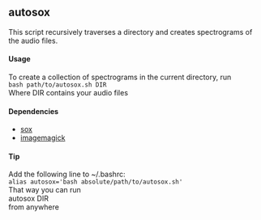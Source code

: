 ## autosox
This script recursively traverses a directory and creates spectrograms of the audio files.  

#### Usage  
To create a collection of spectrograms in the current directory, run  
```bash path/to/autosox.sh DIR```  
Where DIR contains your audio files

#### Dependencies
- [sox](http://sox.sourceforge.net/)  
- [imagemagick](https://imagemagick.org/index.php)  

#### Tip
Add the following line to ~/.bashrc:  
```alias autosox='bash absolute/path/to/autosox.sh'```  
That way you can run  
    autosox DIR  
from anywhere
